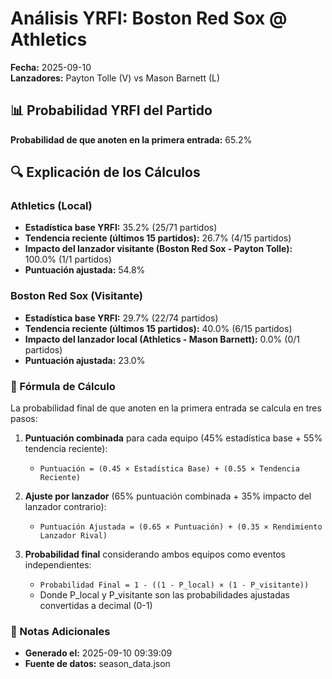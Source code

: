 # Análisis YRFI: Boston Red Sox @ Athletics

**Fecha:** 2025-09-10  
**Lanzadores:** Payton Tolle (V) vs Mason Barnett (L)

## 📊 Probabilidad YRFI del Partido

**Probabilidad de que anoten en la primera entrada:** 65.2%

## 🔍 Explicación de los Cálculos

### Athletics (Local)
- **Estadística base YRFI:** 35.2% (25/71 partidos)
- **Tendencia reciente (últimos 15 partidos):** 26.7% (4/15 partidos)
- **Impacto del lanzador visitante (Boston Red Sox - Payton Tolle):** 100.0% (1/1 partidos)
- **Puntuación ajustada:** 54.8%

### Boston Red Sox (Visitante)
- **Estadística base YRFI:** 29.7% (22/74 partidos)
- **Tendencia reciente (últimos 15 partidos):** 40.0% (6/15 partidos)
- **Impacto del lanzador local (Athletics - Mason Barnett):** 0.0% (0/1 partidos)
- **Puntuación ajustada:** 23.0%

### 📝 Fórmula de Cálculo

La probabilidad final de que anoten en la primera entrada se calcula en tres pasos:

1. **Puntuación combinada** para cada equipo (45% estadística base + 55% tendencia reciente):
   - `Puntuación = (0.45 × Estadística Base) + (0.55 × Tendencia Reciente)`

2. **Ajuste por lanzador** (65% puntuación combinada + 35% impacto del lanzador contrario):
   - `Puntuación Ajustada = (0.65 × Puntuación) + (0.35 × Rendimiento Lanzador Rival)`

3. **Probabilidad final** considerando ambos equipos como eventos independientes:
   - `Probabilidad Final = 1 - ((1 - P_local) × (1 - P_visitante))`
   - Donde P_local y P_visitante son las probabilidades ajustadas convertidas a decimal (0-1)

### 📌 Notas Adicionales

- **Generado el:** 2025-09-10 09:39:09
- **Fuente de datos:** season_data.json
